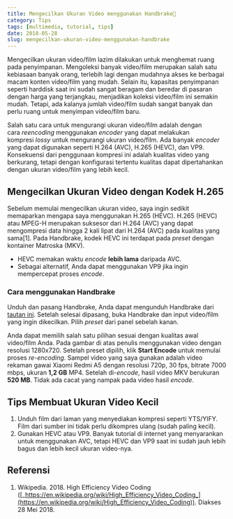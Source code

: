 ```yaml
---
title: Mengecilkan Ukuran Video menggunakan Handbrake🍹
category: Tips
tags: [multimedia, tutorial, tips]
date: 2018-05-28
slug: mengecilkan-ukuran-video-menggunakan-handbrake
---
```


Mengecilkan ukuran video/film lazim dilakukan untuk menghemat ruang pada penyimpanan. Mengoleksi banyak video/film merupakan salah satu kebiasaan banyak orang, terlebih lagi dengan mudahnya akses ke berbagai macam konten video/film yang mudah. Selain itu, kapasitas penyimpanan seperti harddisk saat ini sudah sangat beragam dan beredar di pasaran dengan harga yang terjangkau, menjadikan koleksi video/film ini semakin mudah. Tetapi, ada kalanya jumlah video/film sudah sangat banyak dan perlu ruang untuk menyimpan video/film baru.

Salah satu cara untuk mengurangi ukuran video/film adalah dengan cara *reencoding* menggunakan *encoder* yang dapat melakukan kompresi *lossy* untuk mengurangi ukuran video/film. Ada banyak *encoder* yang dapat digunakan seperti H.264 (AVC), H.265 (HEVC), dan VP9. Konsekuensi dari penggunaan kompresi ini adalah kualitas video yang berkurang, tetapi dengan konfigurasi tertentu kualitas dapat dipertahankan dengan ukuran video/film yang lebih kecil.

## Mengecilkan Ukuran Video dengan Kodek H.265

Sebelum memulai mengecilkan ukuran video, saya ingin sedikit memaparkan mengapa saya menggunakan H.265 (HEVC). H.265 (HEVC) atau MPEG-H merupakan suksesor dari H.264 (AVC) yang dapat mengompresi data hingga 2 kali lipat dari H.264 (AVC) pada kualitas yang sama\[1\]. Pada Handbrake, kodek HEVC ini terdapat pada _preset_ dengan kontainer Matroska (MKV).

- HEVC memakan waktu *encode* **lebih lama** daripada AVC.
- Sebagai alternatif, Anda dapat menggunakan VP9 jika ingin mempercepat proses *encode*.

### Cara menggunakan Handbrake

Unduh dan pasang Handbrake, Anda dapat mengunduh Handbrake dari [tautan ini](https://handbrake.fr). Setelah selesai dipasang, buka Handbrake dan input video/film yang ingin dikecilkan. Pilih *preset* dari panel sebelah kanan.

Anda dapat memilih salah satu pilihan sesuai dengan kualitas awal video/film Anda. Pada gambar di atas penulis menggunakan video dengan resolusi 1280x720. Setelah preset dipilih, klik **Start Encode** untuk memulai proses _re-encoding_. Sampel video yang saya gunakan adalah video rekaman gawai Xiaomi Redmi A5 dengan resolusi 720p, 30 fps, bitrate 7000 mbps, ukuran **1,2 GB** MP4. Setelah di-_encode_, hasil video MKV berukuran **520 MB**. Tidak ada cacat yang nampak pada video hasil *encode*.

## Tips Membuat Ukuran Video Kecil

1. Unduh film dari laman yang menyediakan kompresi seperti YTS/YIFY. Film dari sumber ini tidak perlu dikompres ulang (sudah paling kecil).
2. Gunakan HEVC atau VP9. Banyak tutorial di internet yang menyarankan untuk menggunakan AVC, tetapi HEVC dan VP9 saat ini sudah jauh lebih bagus dan lebih kecil ukuran video-nya.

## Referensi

1. Wikipedia. 2018. High Efficiency Video Coding ([_https://en.wikipedia.org/wiki/High_Efficiency_Video_Coding_](https://en.wikipedia.org/wiki/High_Efficiency_Video_Coding)). Diakses 28 Mei 2018.
